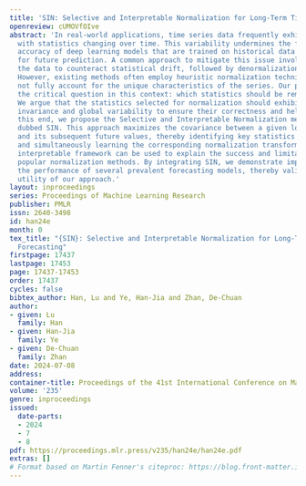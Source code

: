 ```yaml
---
title: 'SIN: Selective and Interpretable Normalization for Long-Term Time Series Forecasting'
openreview: cUMOVfOIve
abstract: 'In real-world applications, time series data frequently exhibit non-stationarity,
  with statistics changing over time. This variability undermines the forecasting
  accuracy of deep learning models that are trained on historical data but deployed
  for future prediction. A common approach to mitigate this issue involves normalizing
  the data to counteract statistical drift, followed by denormalization on the prediction.
  However, existing methods often employ heuristic normalization techniques that do
  not fully account for the unique characteristics of the series. Our paper addresses
  the critical question in this context: which statistics should be removed and restored?
  We argue that the statistics selected for normalization should exhibit both local
  invariance and global variability to ensure their correctness and helpfulness. To
  this end, we propose the Selective and Interpretable Normalization methodology,
  dubbed SIN. This approach maximizes the covariance between a given look-back window
  and its subsequent future values, thereby identifying key statistics for normalization
  and simultaneously learning the corresponding normalization transformations. The
  interpretable framework can be used to explain the success and limitations of some
  popular normalization methods. By integrating SIN, we demonstrate improvements in
  the performance of several prevalent forecasting models, thereby validating the
  utility of our approach.'
layout: inproceedings
series: Proceedings of Machine Learning Research
publisher: PMLR
issn: 2640-3498
id: han24e
month: 0
tex_title: "{SIN}: Selective and Interpretable Normalization for Long-Term Time Series
  Forecasting"
firstpage: 17437
lastpage: 17453
page: 17437-17453
order: 17437
cycles: false
bibtex_author: Han, Lu and Ye, Han-Jia and Zhan, De-Chuan
author:
- given: Lu
  family: Han
- given: Han-Jia
  family: Ye
- given: De-Chuan
  family: Zhan
date: 2024-07-08
address:
container-title: Proceedings of the 41st International Conference on Machine Learning
volume: '235'
genre: inproceedings
issued:
  date-parts:
  - 2024
  - 7
  - 8
pdf: https://proceedings.mlr.press/v235/han24e/han24e.pdf
extras: []
# Format based on Martin Fenner's citeproc: https://blog.front-matter.io/posts/citeproc-yaml-for-bibliographies/
---
```

